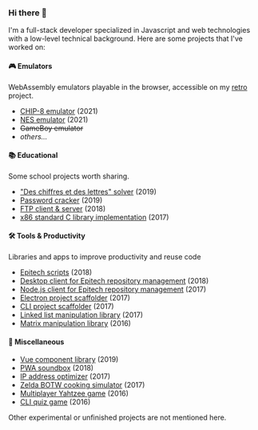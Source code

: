 ### Hi there 👋

I'm a full-stack developer specialized in Javascript and web technologies with a low-level technical background. Here are some projects that I've worked on:

#### 🎮 Emulators

WebAssembly emulators playable in the browser, accessible on my [retro](https://kabukki.github.io/) project.

- [CHIP-8 emulator](https://github.com/kabukki/wasm-chip8) (2021)
- [NES emulator](https://github.com/kabukki/wasm-nes) (2021)
- ~~GameBoy emulator~~
- *others...*

#### 📚 Educational

Some school projects worth sharing.

- ["Des chiffres et des lettres" solver](https://github.com/kabukki/uqar-renardeau) (2019)
- [Password cracker](https://github.com/kabukki/uqar-password-cracker) (2019)
- [FTP client & server](https://github.com/kabukki/epitech-ftp) (2018)
- [x86 standard C library implementation](https://github.com/kabukki/asm-libc) (2017)

#### 🛠 Tools & Productivity

Libraries and apps to improve productivity and reuse code

- [Epitech scripts](https://github.com/kabukki/epitech-utils) (2018)
- [Desktop client for Epitech repository management](https://github.com/kabukki/blih-vue) (2018)
- [Node.js client for Epitech repository management](https://github.com/kabukki/blih) (2017)
- [Electron project scaffolder](https://github.com/kabukki/yarvis) (2017)
- [CLI project scaffolder](https://github.com/kabukki/yarvis-cli) (2017)
- [Linked list manipulation library](https://github.com/kabukki/c-list) (2017)
- [Matrix manipulation library](https://github.com/kabukki/c-matrix) (2016)

#### 🎲 Miscellaneous

- [Vue component library](https://github.com/kabukki/vue-components) (2019)
- [PWA soundbox](https://github.com/kabukki/khrissbox) (2018)
- [IP address optimizer](https://github.com/kabukki/ip-optimizer) (2017)
- [Zelda BOTW cooking simulator](https://github.com/kabukki/zelda-cooking) (2017)
- [Multiplayer Yahtzee game](https://github.com/kabukki/yahtzee) (2016)
- [CLI quiz game](https://github.com/kabukki/membash) (2016)

Other experimental or unfinished projects are not mentioned here.

<!--
**kabukki/kabukki** is a ✨ _special_ ✨ repository because its `README.md` (this file) appears on your GitHub profile.

Here are some ideas to get you started:

- 🔭 I’m currently working on ...
- 🌱 I’m currently learning ...
- 👯 I’m looking to collaborate on ...
- 🤔 I’m looking for help with ...
- 💬 Ask me about ...
- 📫 How to reach me: ...
- 😄 Pronouns: ...
- ⚡ Fun fact: ...
-->
